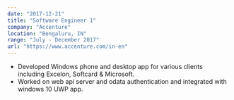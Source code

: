 ```yaml
---
date: "2017-12-21"
title: "Software Engineer 1"
company: "Accenture"
location: "Bengaluru, IN"
range: "July - December 2017"
url: "https://www.accenture.com/in-en"
---
```


- Developed Windows phone and desktop app for various clients including Excelon, Softcard & Microsoft.
- Worked on web api server and odata authentication and integrated with windows 10 UWP app.
